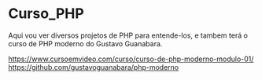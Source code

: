 # Curso_PHP
 
Aqui vou ver diversos projetos de PHP para entende-los, e tambem terá o curso de PHP moderno do Gustavo Guanabara.

https://www.cursoemvideo.com/curso/curso-de-php-moderno-modulo-01/
https://github.com/gustavoguanabara/php-moderno